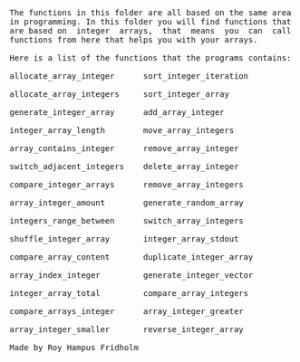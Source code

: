 
<pre>
The functions in this folder are all based on the same area
in programming. In this folder you will find functions that
are based on  integer  arrays,  that  means  you  can  call
functions from here that helps you with your arrays.

Here is a list of the functions that the programs contains:

allocate_array_integer      sort_integer_iteration

allocate_array_integers     sort_integer_array

generate_integer_array      add_array_integer

integer_array_length        move_array_integers

array_contains_integer      remove_array_integer

switch_adjacent_integers    delete_array_integer

compare_integer_arrays      remove_array_integers

array_integer_amount        generate_random_array

integers_range_between      switch_array_integers

shuffle_integer_array       integer_array_stdout

compare_array_content       duplicate_integer_array

array_index_integer         generate_integer_vector

integer_array_total         compare_array_integers

compare_arrays_integer      array_integer_greater

array_integer_smaller       reverse_integer_array

Made by Roy Hampus Fridholm
</pre>
